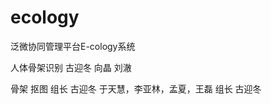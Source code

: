 
# ecology
泛微协同管理平台E-cology系统


人体骨架识别
    古迎冬
    向晶
    刘澈

骨架 抠图  组长 古迎冬 
于天慧，李亚林，孟夏，王磊   组长 古迎冬


    
